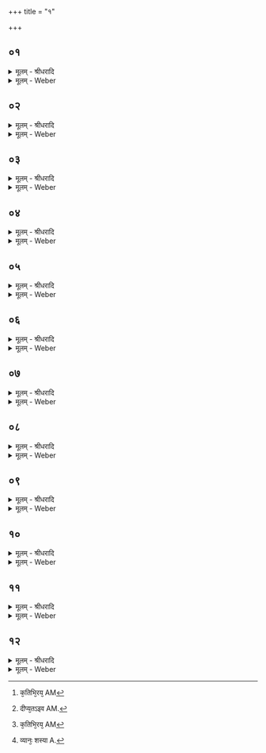 +++
title = "१"

+++


## ०१
<details><summary>मूलम् - श्रीधरादि</summary>

जनको᳘ ह व्वै᳘देहो बहुदक्षिणे᳘न यज्ञे᳘नेजे॥  
त᳘त्र ह कुरुपञ्चाला᳘नाम्ब्राह्मणा᳘ ऽअभिसमेता बभूवुस्त᳘स्य ह जनक᳘स्य व्वै᳘देहस्य व्विजिज्ञा᳘सा बभूव कः᳘ स्विदेषा᳘म्ब्राह्मणा᳘नामनूचान᳘तम ऽइ᳘ति॥
</details>

<details><summary>मूलम् - Weber</summary>

जनको᳘ ह वै᳘देहो॥  
बहुदक्षिणे᳘न यज्ञे᳘नेजे त᳘त्र ह कुरुपञ्चाला᳘नाम् ब्राह्मणा᳘ अभिसमेता बभूवुस्त᳘स्य ह जनक᳘स्य वै᳘देहस्य विजिज्ञा᳘सा बभूव कः᳘ स्विदेषा᳘म् ब्राह्मणा᳘नामनूचान᳘तम इ᳘ति॥
</details>

## ०२
<details><summary>मूलम् - श्रीधरादि</summary>

स᳘ ह ग᳘वाᳫँ᳭ सह᳘स्रम᳘वरुरोध॥  
द᳘शदश पा᳘दा ऽए᳘कैकस्याः शृङ्गयोरा᳘बद्धा[[!!]] बभूवुस्ता᳘न्होवाच ब्ब्राह्मणा[[!!]] भगवन्तो यो᳘ व्वो ब्ब्र᳘ह्मिष्ठः स᳘ ऽएता गा ऽउ᳘दजतामि᳘ति ते᳘ ह ब्ब्राह्मणा न᳘ दधृषुः॥
</details>

<details><summary>मूलम् - Weber</summary>

स᳘ ह ग᳘वाᳫं सह᳘स्रम᳘वरुरोध॥  
द᳘श-दश पा᳘दा ए᳘कैकस्याः शृ᳘ङ्गयोरा᳘बद्धा बभूवुस्ता᳘न्होवाच ब्रा᳘ह्मणा भगवन्तो यो᳘ वो ब्र᳘ह्मिष्ठः स᳘ एता गा उ᳘दजतामि᳘ति ते᳘ ह ब्राह्मणा न᳘ दधृषुः॥
</details>

## ०३
<details><summary>मूलम् - श्रीधरादि</summary>

(र᳘) अ᳘थ ह या᳘ज्ञवल्क्यः स्व᳘मेव᳘ ब्ब्रह्मचारि᳘णमुवाच॥  
(चै) एताः᳘ सौम्यो᳘दज सामश्रवा३ इ᳘ति ता᳘ होदा᳘चकार ते᳘ ह ब्ब्राह्मणा᳘श्चुक्रुधुः कथन्नु᳘ नो ब्ब्र᳘ह्मिष्ठो ब्ब्रुवीतेति[[!!]]॥
</details>

<details><summary>मूलम् - Weber</summary>

अ᳘थ ह या᳘ज्ञवल्क्यः॥  
स्व᳘मेव᳘ ब्रह्मचारि᳘णमुवाचैताः᳘ सौम्यो᳘दज सामश्रवा३ इ᳘ति ता᳘ होदा᳘चकार ते᳘ ह ब्राह्मणा᳘श्चुक्रुधुः कथं नु᳘ नो ब्र᳘ह्मिष्ठो ब्रुवीते᳘ति॥
</details>

## ०४
<details><summary>मूलम् - श्रीधरादि</summary>

(त्य᳘) अ᳘थ ह जनक᳘स्य व्वै᳘देहस्य हो᳘ता ऽश्वलो᳘ बभूव॥  
स᳘ हैनम्पप्प्रच्छ त्वन्नु ख᳘लु नो याज्ञवल्क्य ब्ब्र᳘ह्मिष्ठो ऽसी३ ऽइ᳘ति स᳘ होवाच न᳘मो व्वयम्ब्र᳘ह्मिष्ठाय कुर्म्मो गो᳘कामा ऽएव᳘ व्वय᳘ᳫँ᳘ स्म ऽइ᳘ति त᳘ᳫँ᳘ ह त᳘त ऽएव प्प्र᳘ष्टुन्दद्ध्रे हो᳘ता ऽश्वलः[[!!]]॥
</details>

<details><summary>मूलम् - Weber</summary>

अ᳘थ ह जनक᳘स्य वै᳘दे हस्य हो᳘ताश्वलो᳘ बभूव॥  
स᳘ हैनम् पप्रछ त्वं नु ख᳘लु नो याज्ञवल्क्य ब्र᳘ह्मिष्ठोऽसी३ इ᳘ति स᳘ होवाच न᳘मो वयम् ब्र᳘ह्मिष्ठाय कुर्मो गो᳘कामा एव᳘ वय᳘ᳫं᳘ स्म इ᳘ति त᳘ᳫं᳘ ह त᳘त एव प्र᳘ष्टुं दध्रे हो᳘ताश्वलः᳟॥
</details>

## ०५
<details><summary>मूलम् - श्रीधरादि</summary>

(लो) या᳘ज्ञवल्क्ये᳘ति होवाच॥  
य᳘दिदᳫँ᳭ स᳘र्व्वम्मृत्यु᳘ना ऽऽप्तᳫँ᳭ स᳘र्व्वम्मृत्युना ऽभि᳘पन्नङ्के᳘न[[!!]] य᳘जमानो मृत्योरा᳘प्तिम᳘तिमुच्यत ऽइ᳘ति हो᳘त्रर्त्त्वि᳘जा ऽग्नि᳘ना व्वाचा व्वाग्वै᳘ यज्ञ᳘स्य हो᳘ता त᳘द्येयम्वा᳘क्सो ऽय᳘मग्निः स हो᳘ता सा मु᳘क्तिः सा᳘ ऽतिमुक्तिः॥
</details>

<details><summary>मूलम् - Weber</summary>

या᳘ज्ञवल्क्ये᳘ति होवाच॥  
य᳘दिदᳫं स᳘र्वम् मृत्यु᳘नाप्तᳫं स᳘र्वम् मृत्यु᳘नाभि᳘पन्नं के᳘न य᳘जमानो मृत्योरा᳘प्तिम᳘तिमुच्यत इ᳘ति हो᳘त्रर्त्वि᳘जाग्नि᳘ना वाचा वाग्वै᳘ यज्ञ᳘स्य होव्ता तॗद्येयं वाॗक्सोऽय᳘मग्निः स हो᳘ता सा मु᳘क्तिः सा᳘तिमुक्तिः॥
</details>

## ०६
<details><summary>मूलम् - श्रीधरादि</summary>

(र्य्या᳘) या᳘ज्ञवल्क्ये᳘ति होवाच॥  
य᳘दिदᳫँ᳭ स᳘र्व्वमहोरात्रा᳘भ्यामाप्तᳫँ᳭ स᳘र्व्वमहोरात्रा᳘भ्यामभि᳘पन्नङ्के᳘न य᳘जमानो ऽहोरात्र᳘योरा᳘प्तिम᳘तिमुच्यत ऽऽइ᳘त्यध्वर्य्युणर्त्त्वि᳘जा[[!!]] च᳘क्षुषा ऽऽदित्ये᳘न च᳘क्षुर्व्वै᳘ यज्ञ᳘स्याध्वर्य्युस्तद्य᳘दिदञ्च᳘क्षुः[[!!]] सो ऽसा᳘वादित्यः᳘[[!!]] सो ऽध्वर्य्युः सा मुक्तिः[[!!]] सा᳘ ऽतिमुक्तिः॥
</details>

<details><summary>मूलम् - Weber</summary>

या᳘ज्ञवल्क्येति होवाच॥  
य᳘दिदᳫं स᳘र्वमहोरात्रा᳘भ्यामाप्तᳫं स᳘र्वमहोरात्रा᳘भ्यामभि᳘पन्नं के᳘न य᳘जमानोऽहोरात्र᳘योरा᳘प्तिम᳘तिमुच्यत इ᳘त्यध्वर्यु᳘णर्त्वि᳘जा च᳘क्षुषादित्ये᳘न च᳘क्षुर्वै᳘ यज्ञ᳘स्याध्वर्युस्तद्य᳘दिदं च᳘क्षुःॗ सोऽसा᳘वादिॗत्यः सोऽध्वर्युः सा मु᳘क्तिः सा᳘तिमुक्तिः॥
</details>

## ०७
<details><summary>मूलम् - श्रीधरादि</summary>

(र्य्या᳘) या᳘ज्ञवल्क्ये᳘ति होवाच॥  
य᳘दिदᳫँ᳭ स᳘र्व्वम्पूर्व्वपक्षापरपक्षा᳘भ्यामाप्तᳫँ᳭ स᳘र्व्वम्पूर्व्वपक्षापरपक्षा᳘भ्यामभि᳘पन्नङ्के᳘न य᳘जमानः पूर्व्वपक्षापरपक्ष᳘योरा᳘प्तिम᳘तिमुच्यत ऽइ᳘ति ब्ब्रह्म᳘णर्त्त्वि᳘जा म᳘नसा चन्द्रे᳘ण म᳘नो वै᳘ यज्ञ᳘स्य ब्ब्रह्मा तद्य᳘दिदम्म᳘नः᳘[[!!]] सो ऽसौ᳘ चन्द्द्रः स᳘ ब्ब्रह्मा सा मु᳘क्तिः सा᳘ ऽतिमुक्तिः॥
</details>

<details><summary>मूलम् - Weber</summary>

या᳘ज्ञवल्क्ये᳘ति होवाच॥  
य᳘दिदᳫं स᳘र्वम् पूर्वपक्षापरपक्षा᳘भ्यामाप्तᳫं स᳘र्वम् पूर्वपक्षापरपक्षा᳘भ्यामभि᳘पन्नं के᳘न य᳘जमानः पूर्वपक्षापरपक्ष᳘योरा᳘प्तिम᳘तिमुच्यत इ᳘ति ब्रह्म᳘णर्त्वि᳘जा म᳘नसा चन्द्रे᳘ण म᳘नो वै᳘ यज्ञ᳘स्य ब्रह्मा तद्य᳘दिदॗम् म᳘नः सोऽसौ᳘ चन्द्रः स᳘ ब्रह्मा सा मु᳘क्तिः सा᳘तिमुक्तिः॥
</details>

## ०८
<details><summary>मूलम् - श्रीधरादि</summary>

(र्य्या᳘) या᳘ज्ञवल्क्ये᳘ति होवाच॥  
य᳘दिद᳘मन्त᳘रिक्षमनारम्बण᳘मिवा᳘थ के᳘नाक्रमे᳘ण य᳘जमानः स्वर्ग्गं᳘ लोकमा᳘क्रमत ऽइ᳘त्युद्गात्र᳘र्त्त्वि᳘जा व्वायु᳘ना प्प्राणे᳘न प्प्राणो[[!!]] वै᳘ यज्ञ᳘स्योद्गाता त᳘द्यो ऽय᳘म्प्राण स᳘ व्वायुः स᳘ ऽउद्गाता सा मु᳘क्तिः सा᳘ ऽतिमुक्तिरि᳘त्यतिमोक्षा ऽअ᳘थ सम्प᳘दः॥
</details>

<details><summary>मूलम् - Weber</summary>

या᳘ज्ञवल्क्ये᳘ति होवाच॥  
य᳘दिद᳘मन्त᳘रिक्षमनारम्बण᳘मिवा᳘थ के᳘नाक्रमे᳘ण य᳘जमानः स्वर्गं᳘ लोकमा᳘क्रमत इ᳘त्युद्गात्र᳘र्त्वि᳘जा वायु᳘ना प्राणे᳘न प्राणो᳘ वै᳘ यज्ञ᳘स्योद्गाता तॗद्योऽय᳘म् प्राण स᳘ वायुः स᳘ उद्गाता सा मु᳘क्तिः सा᳘तिमुक्तिरि᳘त्यतिमोक्षा अ᳘थ सम्प᳘दः॥
</details>

## ०९
<details><summary>मूलम् - श्रीधरादि</summary>

(दो) या᳘ज्ञवल्क्ये᳘ति[[!!]] होवाच॥  
क᳘तिभि᳘रय᳘म᳘द्यर्ग्भिर्हो᳘ता ऽस्मि᳘न्यज्ञे᳘ करिष्यती᳘ति तिसृ᳘भिरि᳘ति कतमास्तास्ति᳘स्र ऽइ᳘ति पुरो ऽनुवा᳘क्या च या᳘ज्या च श᳘स्यैव᳘ तृती᳘या किन्ता᳘भिर्ज्जयती᳘ति पृथिविलोक᳘मेव᳘ पुरो ऽनुवा᳘क्यया[[!!]] ज᳘यत्यन्तरिक्षलोकं[[!!]] या᳘ज्यया[[!!]] द्यौर्ल्लोकᳫँ᳭ श᳘स्यया॥
</details>

<details><summary>मूलम् - Weber</summary>

याज्ञ᳘वल्क्ये᳘ति होवाच॥  
क᳘तिभिरय᳘मद्य᳘र्ग्भिर्हो᳘तास्मि᳘न्यज्ञे᳘ [^wbr_1] करिष्यती᳘ति तिसृ᳘भिरि᳘ति कतमास्तास्ति᳘स्र इ᳘ति पुरोऽनुवाॗक्या च याॗज्या च श᳘स्यैव᳘ तृती᳘या किं ता᳘भिर्जयती᳘ति पृथिविलोक᳘मेव᳘ पुरोऽनुवाक्य᳘या ज᳘यत्यन्तरिक्षलोकं᳘ याज्य᳘या द्यौर्लोकं श᳘स्यया॥ 

[^wbr_1]: क᳘तिभि᳘रय᳘ AM
</details>

## १०
<details><summary>मूलम् - श्रीधरादि</summary>

या᳘ज्ञवल्क्ये᳘ति होवाच॥  
क᳘त्यय᳘म᳘द्याध्वर्य्यु᳘रस्मि᳘न्यज्ञ ऽआ᳘हुतीर्होष्यती᳘ति तिस्र ऽइ᳘ति कतमास्तास्ति᳘स्र ऽइ᳘ति या᳘ हुता᳘ ऽउज्ज्व᳘लन्ति या᳘ हुता᳘ ऽअतिने᳘दन्ति या᳘ हुता᳘ ऽअधिशे᳘रते किन्ता᳘भिर्ज्जयती᳘ति या᳘ हुता᳘ ऽउज्ज्व᳘लन्ति देवलोक᳘मेव ता᳘भिर्ज्जयति दीप्य᳘त ऽइव[[!!]] हि᳘ देवलोको या᳘ हुता᳘ ऽअतिने᳘दन्ति मनुष्यलोक᳘मेव ता᳘भिर्ज्जयत्यतीव[[!!]] हि᳘ मनुष्यलोको या᳘ हुता᳘ ऽअधिशे᳘रते पितृलोक᳘मेव ता᳘भिर्ज्जयत्यध᳘ ऽइव हि᳘ पितृलोकः[[!!]]॥
</details>

<details><summary>मूलम् - Weber</summary>

या᳘ज्ञवल्क्ये᳘ति होवाच॥  
क᳘त्यय᳘मॗद्याध्वर्यु᳘रस्मि᳘न्यज्ञ आ᳘हुतीर्होष्यती᳘ति तिस्र इ᳘ति कतमास्तास्ति᳘स्र इ᳘ति या᳘ हुता᳘ उज्ज्व᳘लन्ति या᳘ हुता᳘ अतिने᳘दन्ति या᳘ हुता᳘ अधिशे᳘रते किं ता᳘भिर्जयती᳘ति या᳘ हुता᳘ उज्ज्व᳘लन्ति देवलोक᳘मेव ता᳘भिर्जयति दी᳘प्यत इव [^wbr_2] हि᳘ देवलोको या᳘ हुता᳘ अतिने᳘दन्ति मनुष्यलोक᳘मेव ता᳘भिर्जयत्य᳘तीव हि᳘ मनुष्यलोको या᳘ हुता᳘ अधिशे᳘रते पितृलोक᳘मेव ता᳘भिर्जयत्यध᳘ इव हि᳘ पितृलोकः᳟॥  

[^wbr_2]: दीप्य᳘तऽइव AM.
</details>

## ११
<details><summary>मूलम् - श्रीधरादि</summary>

(को) या᳘ज्ञवल्क्ये᳘ति होवाच॥  
क᳘तिभि᳘रय᳘मद्य᳘ ब्ब्र᳘ह्मा᳘ यज्ञ᳘न्दक्षिणतो᳘ देव᳘ताभिर्ग्गोपायिष्यतीत्ये᳘कये᳘ति कतमा सैके᳘ति म᳘न ऽएवे᳘त्यनन्तम्वै म᳘नो ऽनन्ता व्वि᳘श्वे देवा᳘ ऽअनन्त᳘मेव स ते᳘न लोक᳘ञ्जयति॥
</details>

<details><summary>मूलम् - Weber</summary>

या᳘ज्ञवल्क्ये᳘ति होवाच॥  
क᳘तिभिरय᳘मद्य᳘ [^wbr_3] ब्रह्मा᳘ यज्ञं᳘ दक्षिणतो᳘ देव᳘ताभिर्गोपायिष्यतीत्ये᳘कये᳘ति कतमा सैके᳘ति म᳘न एवे᳘त्यनन्तं वै म᳘नोऽनन्ता वि᳘श्वे देवा᳘ अनन्त᳘मेव स ते᳘न लोकं᳘ जयति॥  

[^wbr_3]: क᳘तिभि᳘रय᳘ AM
</details>

## १२
<details><summary>मूलम् - श्रीधरादि</summary>

या᳘ज्ञवल्क्ये᳘ति होवाच॥  
क᳘त्यय᳘म᳘द्योद्गा᳘ता ऽस्मि᳘न्यज्ञे᳘ स्तोत्रि᳘या स्तोष्यती᳘ति तिस्र ऽइ᳘ति कतमास्तास्ति᳘स्र ऽइ᳘ति पुरो ऽनुवा᳘क्या च या᳘ज्या च श᳘स्यैव᳘ तृती᳘या ऽधिदेवतम᳘थाध्यात्म᳘ङ्कतमास्ता या᳘ ऽअध्यात्ममि᳘ति प्प्राण᳘ ऽएव᳘ पुरो ऽनुवा᳘क्या ऽपानो᳘[[!!]] या᳘ज्या व्व्यानः᳘ श᳘स्या किन्ता᳘भिर्ज्जयती᳘ति यत्कि᳘ञ्चेद᳘म्प्राणभृदि᳘ति ततो[[!!]] ह हो᳘ता ऽश्वल ऽउ᳘परराम॥
</details>
<details><summary>मूलम् - Weber</summary>

या᳘ज्ञवल्क्ये᳘ति होवाच॥  
क᳘त्यय᳘मॗद्योद्गाॗतास्मि᳘न्यज्ञे᳘ स्तोत्रि᳘या स्तोष्यती᳘ति तिस्र इ᳘ति कतमास्तास्ति᳘स्र इ᳘ति पुरोऽनुवाॗक्या च याॗज्या च श᳘स्यैव᳘ तृती᳘याधिदेवतम᳘थाध्यात्मं᳘ कतमास्ता या᳘ अध्यात्ममि᳘ति प्राण᳘ एव᳘ पुरोनुॗवाक्यापानो᳘ याॗज्या व्यानः श᳘स्या [^wbr_4] किं ता᳘भिर्जयती᳘ति यत्किं᳘ चेद᳘म् प्राणभृदि᳘ति त᳘तो ह हो᳘ताश्वल उ᳘परराम॥  

[^wbr_4]: व्यानः᳘ शस्या A.
</details>

